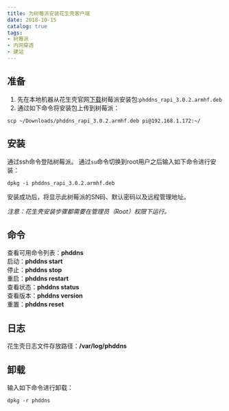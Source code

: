 ```yaml
---
title: 为树莓派安装花生壳客户端
date: 2018-10-15
catalog: true
tags:
- 树莓派
- 内网穿透
- 建站
---
```

## 准备
1. 先在本地机器从花生壳官网[下载](https://hsk.oray.com/download)树莓派安装包:`phddns_rapi_3.0.2.armhf.deb`   
2. 通过如下命令将安装包上传到树莓派：  

```
scp ~/Downloads/phddns_rapi_3.0.2.armhf.deb pi@192.168.1.172:~/
```

## 安装
通过ssh命令登陆树莓派。 
通过`su`命令切换到root用户之后输入如下命令进行安装：

```
dpkg -i phddns_rapi_3.0.2.armhf.deb
```
安装成功后，将显示此树莓派的SN码、默认密码以及远程管理地址。

*注意：花生壳安装步骤都需要在管理员（Root）权限下运行。* 
## 命令
查看可用命令列表：**phddns**  
启动：**phddns start**  
停止：**phddns stop**  
重启：**phddns restart**  
查看状态：**phddns status**  
查看版本：**phddns version**  
重置：**phddns reset** 
## 日志
花生壳日志文件存放路径：**/var/log/phddns** 
## 卸载
输入如下命令进行卸载：

```
dpkg -r phddns
```
